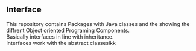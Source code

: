 ## Interface
This repository contains
Packages with Java classes and the showing the diffrent Object oriented Programing Components.<br />
Basically interfaces in line with inheritance. <br />
Interfaces work with the abstract classeslkk

